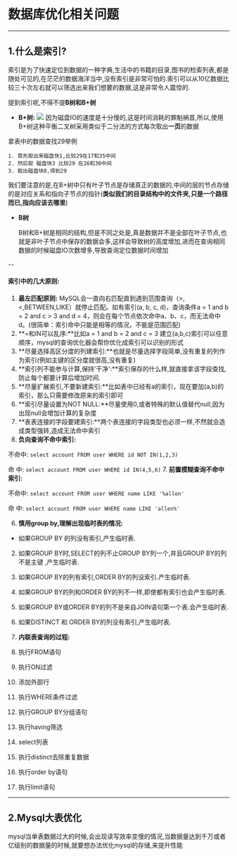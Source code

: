 # 数据库优化相关问题
-----

## 1.什么是索引?

索引是为了快速定位到数据的一种字典,生活中的书籍的目录,图书的检索列表,都是随处可见的,在茫茫的数据海洋当中,没有索引是非常可怕的.索引可以从10亿数据比较三十次左右就可以筛选出来我们想要的数据,这是非常令人震惊的.

提到索引呢,不得不提**B树和B+树**
  
  - **B+树:**
  ![](https://awps-assets.meituan.net/mit-x/blog-images-bundle-2014/7af22798.jpg) 因为磁盘IO的速度是十分慢的,这是时间消耗的罪魁祸首,所以,使用B+树这种平衡二叉树采用类似于二分法的方式每次取出**一页**的数据

  拿表中的数据查找29举例
    
    1. 首先取出来磁盘快1,比较29在17和35中间
    2. 然后取 磁盘块3 比较29 在26和30中间
    3. 取出磁盘块8,得到29
  
  我们要注意的是,在B+树中只有叶子节点是存储真正的数据的,中间的层的节点存储的是对应关系和指向子节点的指针(**类似我们的目录结构中的文件夹,只是一个路径而已,指向应该去哪里**)
  
  - **B树**

    B树和B+树是相同的结构,但是不同之处是,真是数据并不是全部在叶子节点,也就是非叶子节点中保存的数据会多,这样会导致树的高度增加,进而在查询相同数据的时候磁盘IO次数增多,导致查询定位数据时间增加

--    
    
#### 索引中的几大原则:

1. **最左匹配原则:** MySQL会一直向右匹配直到遇到范围查询（>,<,BETWEEN,LIKE）就停止匹配。如有索引(a, b, c, d)，查询条件a = 1 and b = 2 and c > 3 and d = 4，则会在每个节点依次命中a、b、c，而无法命中d。(很简单：索引命中只能是相等的情况，不能是范围匹配)
2. **=和IN可以乱序:**比如a = 1 and b = 2 and c = 3 建立(a,b,c)索引可以任意顺序，mysql的查询优化器会帮你优化成索引可以识别的形式
3. **尽量选择高区分度的列建索引:**也就是尽量选择字段简单,没有重复的列作为索引(例如主键的区分度就很高,没有重复)
4. **索引列不能参与计算,保持'干净':**索引保存的什么样,就直接拿该字段查找,防止每个都要计算后增加时间.
5. **尽量扩展索引,不要新建索引:**比如表中已经有a的索引，现在要加(a,b)的索引，那么只需要修改原来的索引即可
6. **索引尽量设置为NOT NULL:**尽量使用0,或者特殊的默认值替代null,因为出现null会增加计算的复杂度
7. **表表连接的字段要建索引:**两个表连接的字段类型也必须一样,不然就会造成类型强转,造成无法命中索引
6. **负向查询不命中索引:** 

  不命中: ``select account FROM user WHERE id NOT IN(1,2,3)`` 
  
  命 中:  ``select account FROM user WHERE id IN(4,5,6)``
7. **前置模糊查询不命中索引:**

   不命中: ``select account FROM user WHERE name LIKE '%allen'`` 
  
  命 中:  ``select account FROM user WHERE name LIKE 'allen%' ``
  
6. **慎用group by,理解出现临时表的情况:** 
  -  如果GROUP BY 的列没有索引,产生临时表. 
  2. 如果GROUP BY时,SELECT的列不止GROUP BY列一个,并且GROUP BY的列不是主键 ,产生临时表. 
  3. 如果GROUP BY的列有索引,ORDER BY的列没索引.产生临时表. 
  4. 如果GROUP BY的列和ORDER BY的列不一样,即使都有索引也会产生临时表. 
  5. 如果GROUP BY或ORDER BY的列不是来自JOIN语句第一个表.会产生临时表. 
  6. 如果DISTINCT 和 ORDER BY的列没有索引,产生临时表.

7. **内联表查询的过程:**

  1. 执行FROM语句
  2. 执行ON过滤
  3. 添加外部行
  4. 执行WHERE条件过滤
  5. 执行GROUP BY分组语句
  6. 执行having筛选
  7. select列表
  8. 执行distinct去除重复数据
  9. 执行order by语句
  10. 执行limit语句


---

## 2.Mysql大表优化

mysql当单表数据过大的时候,会出现读写效率变慢的情况,当数据量达到千万或者亿级别的数据量的时候,就要想办法优化mysql的存储,来提升性能